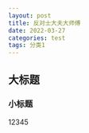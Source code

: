 ```yaml
---
layout: post
title: 反对士大夫大师傅
date: 2022-03-27
categories: test
tags: 分类1
---
```


## 大标题

### 小标题

12345